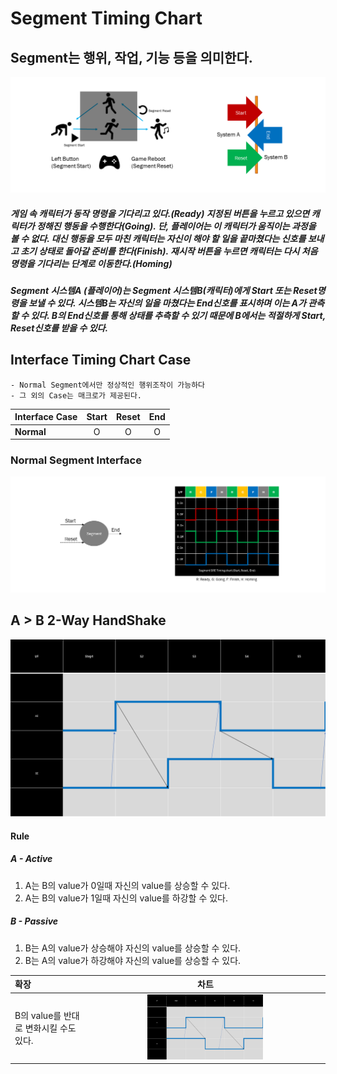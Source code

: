 <!--
작성 후 문서 나눌것
-->

# Segment Timing Chart


## Segment는 행위, 작업, 기능 등을 의미한다.
![about](IMG/About.PNG)

##### 게임 속 캐릭터가 동작 명령을 기다리고 있다.(Ready) 지정된 버튼을 누르고 있으면 캐릭터가 정해진 행동을 수행한다(Going). 단, 플레이어는 이 캐릭터가 움직이는 과정을 볼 수 없다. 대신 행동을 모두 마친 캐릭터는 자신이 해야 할 일을 끝마쳤다는 신호를 보내고 초기 상태로 돌아갈 준비를 한다(Finish). 재시작 버튼을 누르면 캐릭터는 다시 처음 명령을 기다리는 단계로 이동한다.(Homing)

##### Segment 시스템A (플레이어)는 Segment 시스템B(캐릭터)에게 Start 또는 Reset명령을 보낼 수 있다. 시스템B는 자신의 일을 마쳤다는 End신호를 표시하며 이는 A가 관측할 수 있다. B의 End신호를 통해 상태를 추측할 수 있기 때문에 B에서는 적절하게 Start, Reset신호를 받을 수 있다.



## Interface Timing Chart Case

    - Normal Segment에서만 정상적인 행위조작이 가능하다
    - 그 외의 Case는 매크로가 제공된다.

| Interface Case | Start | Reset| End |
|:--|:--:|:--:|:--:|
|**Normal**|O|O|O|



### Normal Segment Interface

![case1](IMG/Case1.PNG)


## A > B 2-Way HandShake

![ABchart](IMG/ABTimeChart.PNG)
#### Rule

##### A - Active
1. A는 B의 value가 0일때 자신의 value를 상승할 수 있다.
2. A는 B의 value가 1일때 자신의 value를 하강할 수 있다.
   
##### B - Passive
1. B는 A의 value가 상승해야 자신의 value를 상승할 수 있다.
2. B는 A의 value가 하강해야 자신의 value를 상승할 수 있다.



|확장|차트|
|:----|:--:|
|B의 value를 반대로 변화시킬 수도 있다.|<img src="IMG/ABTimeChart2.PNG" width="50%">|

  


